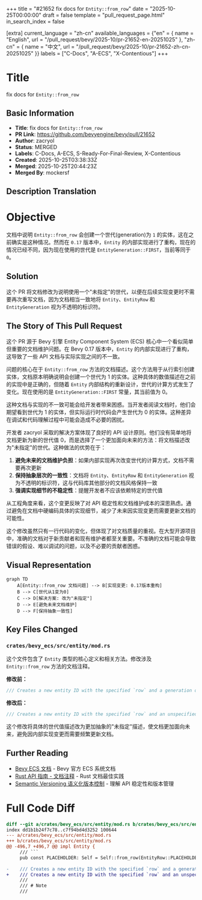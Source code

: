 +++
title = "#21652 fix docs for `Entity::from_row`"
date = "2025-10-25T00:00:00"
draft = false
template = "pull_request_page.html"
in_search_index = false

[extra]
current_language = "zh-cn"
available_languages = {"en" = { name = "English", url = "/pull_request/bevy/2025-10/pr-21652-en-20251025" }, "zh-cn" = { name = "中文", url = "/pull_request/bevy/2025-10/pr-21652-zh-cn-20251025" }}
labels = ["C-Docs", "A-ECS", "X-Contentious"]
+++

# Title
fix docs for `Entity::from_row`

## Basic Information
- **Title**: fix docs for `Entity::from_row`
- **PR Link**: https://github.com/bevyengine/bevy/pull/21652
- **Author**: zacryol
- **Status**: MERGED
- **Labels**: C-Docs, A-ECS, S-Ready-For-Final-Review, X-Contentious
- **Created**: 2025-10-25T03:38:33Z
- **Merged**: 2025-10-25T20:44:23Z
- **Merged By**: mockersf

## Description Translation
# Objective

文档中说明 `Entity::from_row` 会创建一个世代(generation)为 `1` 的实体，这在之前确实是这种情况。然而在 `0.17` 版本中，`Entity` 的内部实现进行了重构，现在的情况已经不同，因为现在使用的世代是 `EntityGeneration::FIRST`，当前等同于 `0`。

## Solution

这个 PR 将文档修改为说明使用一个"未指定"的世代，以便在后续实现变更时不需要再次重写文档，因为文档相当一致地将 `Entity`、`EntityRow` 和 `EntityGeneration` 视为不透明的标识符。

## The Story of This Pull Request

这个 PR 源于 Bevy 引擎 Entity Component System (ECS) 核心中一个看似简单但重要的文档维护问题。在 Bevy 0.17 版本中，`Entity` 的内部实现进行了重构，这导致了一些 API 文档与实际实现之间的不一致。

问题的核心在于 `Entity::from_row` 方法的文档描述。这个方法用于从行索引创建实体，文档原本明确说明会创建一个世代为 1 的实体。这种具体的数值描述在之前的实现中是正确的，但随着 `Entity` 内部结构的重新设计，世代的计算方式发生了变化。现在使用的是 `EntityGeneration::FIRST` 常量，其当前值为 0。

这种文档与实现的不一致可能会给开发者带来困惑。当开发者阅读文档时，他们会期望看到世代为 1 的实体，但实际运行时代码会产生世代为 0 的实体。这种差异在调试和代码理解过程中可能会造成不必要的困扰。

开发者 zacryol 采取的解决方案体现了良好的 API 设计原则。他们没有简单地将文档更新为新的世代值 0，而是选择了一个更加面向未来的方法：将文档描述改为"未指定"的世代。这种做法的优势在于：

1. **避免未来的文档维护负担**：如果内部实现再次改变世代的计算方式，文档不需要再次更新
2. **保持抽象层次的一致性**：文档将 `Entity`、`EntityRow` 和 `EntityGeneration` 视为不透明的标识符，这与代码库其他部分的文档风格保持一致
3. **强调实现细节的不稳定性**：提醒开发者不应该依赖特定的世代值

从工程角度来看，这个变更反映了对 API 稳定性和文档维护成本的深思熟虑。通过避免在文档中硬编码具体的实现细节，减少了未来因实现变更而需要更新文档的可能性。

这个修改虽然只有一行代码的变化，但体现了对文档质量的重视。在大型开源项目中，准确的文档对于新贡献者和现有维护者都至关重要。不准确的文档可能会导致错误的假设、难以调试的问题，以及不必要的贡献者困惑。

## Visual Representation

```mermaid
graph TD
    A[Entity::from_row 文档问题] --> B[实现变更: 0.17版本重构]
    B --> C[世代从1变为0]
    C --> D[解决方案: 改为"未指定"]
    D --> E[避免未来文档维护]
    D --> F[保持抽象一致性]
```

## Key Files Changed

### `crates/bevy_ecs/src/entity/mod.rs`

这个文件包含了 `Entity` 类型的核心定义和相关方法。修改涉及 `Entity::from_row` 方法的文档注释。

**修改前：**
```rust
/// Creates a new entity ID with the specified `row` and a generation of 1.
```

**修改后：**
```rust
/// Creates a new entity ID with the specified `row` and an unspecified generation.
```

这个修改将具体的世代值描述改为更加抽象的"未指定"描述，使文档更加面向未来，避免因内部实现变更而需要频繁更新文档。

## Further Reading

- [Bevy ECS 文档](https://bevyengine.org/learn/book/ecs/) - Bevy 官方 ECS 系统文档
- [Rust API 指南 - 文档注释](https://rust-lang.github.io/api-guidelines/documentation.html) - Rust 文档最佳实践
- [Semantic Versioning 语义化版本控制](https://semver.org/) - 理解 API 稳定性和版本管理

# Full Code Diff
```diff
diff --git a/crates/bevy_ecs/src/entity/mod.rs b/crates/bevy_ecs/src/entity/mod.rs
index dd1b1b24f7c78..c7f94bd4d3252 100644
--- a/crates/bevy_ecs/src/entity/mod.rs
+++ b/crates/bevy_ecs/src/entity/mod.rs
@@ -496,7 +496,7 @@ impl Entity {
     /// ```
     pub const PLACEHOLDER: Self = Self::from_row(EntityRow::PLACEHOLDER);
 
-    /// Creates a new entity ID with the specified `row` and a generation of 1.
+    /// Creates a new entity ID with the specified `row` and an unspecified generation.
     ///
     /// # Note
     ///
```